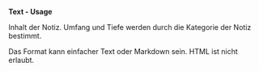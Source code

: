 **Text - Usage**

Inhalt der Notiz. Umfang und Tiefe werden durch die Kategorie der Notiz bestimmt.

Das Format kann einfacher Text oder Markdown sein. HTML ist nicht erlaubt.